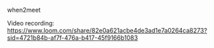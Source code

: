 when2meet 

Video recording:
https://www.loom.com/share/82e0a621acbe4de3ad1e7a0264ca8273?sid=4721b84b-af7f-476a-b417-45f9166b1083
